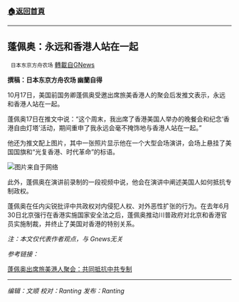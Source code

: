 ###  [:house:返回首頁](https://github.com/ourhimalayas/txt)
---


## 蓬佩奥：永远和香港人站在一起
` 日本东京方舟农场` [轉載自GNews](https://gnews.org/zh-hans/1602581/)

**撰稿：日本东京方舟农场 幽蘭自得**

10月17日，美国前国务卿蓬佩奥受邀出席旅美香港人的聚会后发推文表示，永远和香港人站在一起。

蓬佩奥17日在推文中说：“这个周末，我出席了香港美国人举办的晚餐会和纪念‘香港自由灯塔’活动，期间重申了我永远会毫不掩饰地与香港人站在一起。”

他还为推文配上图片，其中一张照片显示他在一个大型会场演讲，会场上悬挂了美国国旗和“光复香港、时代革命”的标语。

![](https://assets.gnews.org/wp-content/uploads/2021/10/微信图片_20211018225359.png)图片来自于网络

此外，蓬佩奥在演讲前录制的一段视频中说，他会在演讲中阐述美国人如何抵抗专制政权。

蓬佩奥在任内尖锐批评中共政权对内侵犯人权、对外恶性扩张的行为。在去年6月30日北京强行在香港实施国家安全法之后，蓬佩奥推动川普政府对北京和香港官员实施制裁，并终止了美国对香港的特别关系。

*注：本文仅代表作者观点，与 Gnews无关*

*参考链接：*

[蓬佩奥出席旅美港人聚会：共同抵抗中共专制](https://www.voachinese.com/a/pompeo-hong-kong-expats-20211018/6274798.html)

* * *

*编辑：文顺 校对：Ranting 发布：Ranting*
